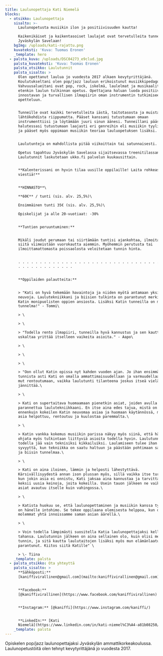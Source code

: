 ```yaml
---
title: Laulunopettaja Kati Niemelä
blocks:
  - otsikko: Laulunopettaja
    sisalto: >-
      Laulunopetusta musiikin ilon ja positiivisuuden kautta!

      Kaikenikäiset ja kaikentasoiset laulajat ovat tervetulleita tunneilleni
      Jyväskylän Savelaan!
    bgImg: /uploads/kati-rajattu.png
    kuvateksti: 'Kuva: Tuomas Eronen'
    _template: hero
  - palsta_kuva: /uploads/DSC04273_e9clud.jpg
    palsta_kuvateksti: 'Kuva: Tuomas Eronen'
    palsta_otsikko: Laulutunnit
    palsta_sisalto: >
      Olen opettanut laulua jo vuodesta 2017 alkaen kevytyrittäjänä.
      Koulutukseltani olen pop/jazz lauluun erikoistunut musiikkipedagogi (AMK).
      Vahvuusalueitani ovat pop, rock, iskelmä, laulelmat ja musikaalit sekä
      etenkin laulun tulkinnan opetus. Opettajana haluan luoda positiivisen,
      innostavan ja turvallisen ilmapiirin oman instrumentin tutkimiseen ja
      opetteluun. 


      Tunneille ovat kaikki tervetulleita iästä, taitotasosta ja muista
      lähtökohdista riippumatta. Pääset kanssani tutustumaan omaan
      instrumenttiisi ja löytämään juuri sinun äänesi. Tunneillani pääset myös
      halutessasi tutustumaan laajasti eri genreihin eli musiikin tyylisuuntiin
      ja pääset myös oppimaan musiikin teoriaa lauluopetuksen lisäksi. 


      Laulutunteja on mahdollista pitää viikoittain tai satunnaisesti. \

      Opetus tapahtuu Jyväskylän Savelassa sijaitsevassa treenitilassani.
      Laulutunnit laskutetaan ukko.fi palvelun kuukausittain.


      **Kalenterissani on hyvin tilaa uusille oppilaille! Laita rohkeasti
      viestiä!**


      **HINNASTO**\

      **60€** / tunti (sis. alv. 25,5%)\

      Ensimmäinen tunti 35€ (sis. alv. 25,5%)\

      Opiskelijat ja alle 20-vuotiaat: -30%


      **Tuntien peruuntuminen:**


      Mikäli joudut perumaan tai siirtämään tuntisi ajankohtaa, ilmoitathan
      siitä viimeistään vuorokautta aiemmin. Myöhemmin perutusta tai
      ilmoittamattomasta poissaolosta veloitetaan tunnin hinta.


      . . . . . . . . . . . . . . . . . . . . . . . . . . . . . . . . . . . . .
      . . . . . . . . . . . . .


      **Oppilaiden palautteita:**


      > "Kati on hyvä tekemään havaintoja ja niiden myötä antamaan yksilöityjä
      neuvoja. Laulutekniikkani ja biisien tulkinta on parantunut merkittävästi
      Katin monipuolisten oppien ansiosta. Lisäksi Katin tunneilla on mukava
      tunnelma!" - Tommi\

      > \

      > \

      > "Todella rento ilmapiiri, tunneilla hyvä kannustus ja sen kautta
      uskaltaa yrittää itselleen vaikeita asioita." - Aapo\

      > \

      > \

      > \

      > "Oon ollut Katin opissa nyt kahden vuoden ajan. Jo ihan ensimmäisestä
      tunnista asti Kati on omalla ammattimaisuudellaan ja varmuudellaan saanut
      mut rentoutumaan, vaikka laulutunti tilanteena joskus itseä vieläkin
      jännittää.\

      > \

      > Kati on supertaitava huomaamaan pienetkin asiat, joiden avulla saan
      parannettua laulutekniikkaani. En itse aina edes tajua, mistä on kyse,
      ennenkuin kokeilen Katin neuvomaa asiaa ja huomaan käytännössä, miten joku
      asia helpottuu, rentoutuu ja kuulostaa paremmalta.\

      > \

      > Katin vankka kokemus musiikin parissa näkyy myös siinä, että hän osaa
      ohjata myös tulkintaan liittyviä asioita todella hyvin. Laulutunnit eivät
      todella jää vain teknisiksi kikkailuiksi. Laulamiseen tulee ihan erilaista
      syvyyttä, kun tekniikka on saatu haltuun ja päästään pohtimaan sanoituksia
      ja biisin tunnelmaa.\

      > \

      > Kati on aina iloinen, lämmin ja helposti lähestyttävä.
      Kärsivällisyydestä annan ison plussan myös, sillä vaikka itse turhautuisin
      kun jokin asia ei onnistu, Kati jaksaa aina kannustaa ja tarvittaessa
      keksii uusia keinoja, joita kokeilla. Usein tauon jälkeen ne vaikeatkin
      asiat avautuu itselle kuin vahingossa.\

      > \

      > Katista huokuu se, että laulunopettaminen ja musiikin kanssa työskentely
      on hänelle intohimo. Se tekee oppilaana olemisesta helppoa, kun ollaan
      molemmat yhtä innoissamme saman asian äärellä.\

      > \

      > Voin todella lämpimästi suositella Katia laulunopettajaksi kelle
      tahansa. Laulutunnin jälkeen on aina sellainen olo, kuin olisi meditoinut
      tunnin, ja sitä kautta laulutaitojen lisäksi myös mun elämänlaatu on
      parantunut. Kiitos siitä Katille" \

      > \- Tiina
    _template: palsta
  - palsta_otsikko: Ota yhteyttä
    palsta_sisalto: >
      **Sähköposti:**
      [kaniffivirallinen@gmail.com](mailto:kaniffivirallinen@gmail.com)


      **Facebook:**
      [@kaniffivirallinen](https://www.facebook.com/kaniffivirallinen)


      **Instagram:** [@kaniffi](https://www.instagram.com/kaniffi/)


      **LinkedIn:** [Kati
      Niemelä](https://www.linkedin.com/in/kati-niemel%C3%A4-a81b08250/)
    _template: palsta
---
```





















Opiskelen pop/jazz laulunopettajaksi Jyväskylän ammattikorkeakoulussa. Laulunopetustöitä olen tehnyt kevytyrittäjänä jo vuodesta 2017. 
